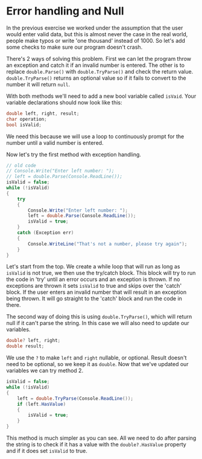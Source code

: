 # Error handling and Null

In the previous exercise we worked under the assumption that the user would enter
valid data, but this is almost never the case in the real world, people make typos
or write 'one thousand' instead of 1000. So let's add some checks to make sure our
program doesn't crash.

There's 2 ways of solving this problem. First we can let the program throw an exception
and catch it if an invalid number is entered. The other is to replace `double.Parse()`
with `double.TryParse()` and check the return value. `double.TryParse()` returns an 
optional value so if it fails to convert to the number it will return `null`.

With both methods we'll need to add a new bool variable called `isVaid`. Your variable
declarations should now look like this:
```C#
double left, right, result;
char operation;
bool isValid;
```
We need this because we will use a loop to continuously prompt for the number until a 
valid number is entered.

Now let's try the first method with exception handling.
```C#
// old code
// Console.Write("Enter left number: ");
// left = double.Parse(Console.ReadLine());
isValid = false;
while (!isValid)
{
    try 
    {
        Console.Write("Enter left number: ");
        left = double.Parse(Console.ReadLine());
        isValid = true;
    }
    catch (Exception err) 
    {
        Console.WriteLine("That's not a number, please try again");
    }
}
```
Let's start from the top. We create a while loop that will run as long as `isValid` is
not true, we then use the try/catch block. This block will try to run the code in 'try'
until an error occurs and an exception is thrown. If no exceptions are thrown it sets
`isValid` to true and skips over the 'catch' block. If the user enters an invalid number
that will result in an exception being thrown. It will go straight to the 'catch' block
and run the code in there. 


The second way of doing this is using `double.TryParse()`, which will return null if
it can't parse the string. In this case we will also need to update our variables.
```C#
double? left, right;
double result;
```
We use the `?` to make `left` and `right` nullable, or optional. Result doesn't need
to be optional, so we keep it as `double`. Now that we've updated our variables we 
can try method 2.
```C#
isValid = false;
while (!isValid) 
{
    left = double.TryParse(Console.ReadLine());
    if (left.HasValue)
    {
        isValid = true;
    }
}
```
This method is much simpler as you can see. All we need to do after parsing the string
is to check if it has a value with the `double?.HasValue` property and if it does set
`isValid` to true.
